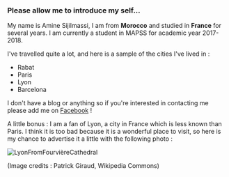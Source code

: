 
### Please allow me to introduce my self...

My name is Amine Sijilmassi, I am from **Morocco** and studied in **France** for several years. I am currently a student in MAPSS for academic year 2017-2018. 

I've travelled quite a lot, and here is a sample of the cities I've lived in : 

* Rabat
* Paris
* Lyon
* Barcelona

I don't have a blog or anything so if you're interested in contacting me please add me on [Facebook](https://www.facebook.com/amine.sijilmassi) !

A little bonus : I am a fan of Lyon, a city in France which is less known than Paris.  I think it is too bad because it is a wonderful place to visit, so here is my chance to advertise it a little with the following photo : 

![LyonFromFourvièreCathedral](https://upload.wikimedia.org/wikipedia/commons/thumb/d/dd/Lyon_vue_depuis_fourviere.jpg/1280px-Lyon_vue_depuis_fourviere.jpg) 

(Image credits : Patrick Giraud, Wikipedia Commons)
